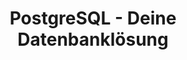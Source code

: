 ---
title: PostgreSQL - Deine Datenbanklösung
name: PostgreSQL
category: databases
description: Erfahre, warum PostgreSQL die ideale Wahl für deine Datenbankanforderungen ist. Unsere PostgreSQL-Experten bieten umfassende Dienstleistungen und Lösungen.
ctaLabel: "Jetzt testen"
benefits:
  - title: "Leistungsstarke Datenbank"
    description: "PostgreSQL ist eine leistungsstarke und zuverlässige Open-Source-Datenbank, die auch mit großen Datenmengen mühelos umgehen kann."
    icon: "mdi:database"
  - title: "Erweiterbarkeit"
    description: "Erweitere deine Datenbank nach Bedarf mit zahlreichen Erweiterungen und Funktionen, um deine Anforderungen zu erfüllen."
    icon: "mdi:puzzle"
  - title: "Sicherheit und Datenschutz"
    description: "PostgreSQL legt großen Wert auf Sicherheit und Datenschutz, um deine Daten zu schützen und Compliance-Anforderungen zu erfüllen."
    icon: "mdi:security"
  - title: "Skalierbarkeit"
    description: "Skaliere deine Datenbank mühelos, um mit deinem Unternehmen zu wachsen, ohne Kompromisse bei der Leistung einzugehen."
    icon: "mdi:arrow-expand-all"
  - title: "Community-Unterstützung"
    description: "Profitiere von einer aktiven Community und Unterstützung durch Experten, um Antworten auf deine Fragen zu erhalten."
    icon: "mdi:account-multiple"
  - title: "Kostenlos und Open Source"
    description: "PostgreSQL ist eine kostenlose und Open-Source-Datenbanklösung, die dir Kosten spart und Flexibilität bietet."
    icon: "mdi:hand-extended-outline"

whyChooseTool:
  eyebrow: "Warum PostgreSQL?"
  heading: "Die beste Wahl für deine Datenbankanforderungen"
  advantages: "Entdecke die Vorteile von PostgreSQL und warum es die optimale Datenbanklösung für dein Projekt ist."
  useCases:
    - title: "Webanwendungen"
      description: "Verwende PostgreSQL, um leistungsstarke und zuverlässige Datenbanken für deine Webanwendungen zu erstellen."
      icon: "mdi:web"
    - title: "E-Commerce-Plattformen"
      description: "Gestalte skalierbare E-Commerce-Plattformen mit PostgreSQL und verwalte große Produktkataloge und Bestellungen."
      icon: "mdi:cart"
      link: "https://www.postgresql.org/about/casestudies/vanten/"
    - title: "Geografische Informationssysteme (GIS)"
      description: "PostgreSQL ist ideal für GIS-Anwendungen und die Speicherung geografischer Daten."
      icon: "mdi:map"
    - title: "Unternehmensdatenbanken"
      description: "Nutze PostgreSQL, um Unternehmensdatenbanken zu erstellen und geschäftskritische Daten sicher zu speichern."
      icon: "mdi:briefcase"
    - title: "Forschungsprojekte"
      description: "Erfahre, wie PostgreSQL in Forschungsprojekten und wissenschaftlichen Anwendungen eingesetzt wird."
      icon: "mdi:flask"
      link: "https://www.postgresql.org/about/casestudies/shannonmedical/"

ctaSection:
  actionCall: "Bereit, PostgreSQL für deine Datenbanken zu nutzen? Teste es jetzt!"
  actionLabel: "Jetzt testen"

faq:
  heading: "Häufig gestellte Fragen zu PostgreSQL"
  questions:
    - question: "Was ist PostgreSQL?"
      answer: "PostgreSQL ist eine leistungsstarke Open-Source-Relationendatenbank, die für ihre Zuverlässigkeit und Erweiterbarkeit bekannt ist."
    - question: "Ist PostgreSQL sicher?"
      answer: "Ja, PostgreSQL legt großen Wert auf Sicherheit und Datenschutz und erfüllt wichtige Compliance-Anforderungen."
    - question: "Kann ich PostgreSQL kostenlos verwenden?"
      answer: "Ja, PostgreSQL ist eine kostenlose Open-Source-Datenbanklösung, die dir volle Kontrolle über deine Daten gibt."
    - question: "Gibt es Unterstützung und Schulungen für PostgreSQL?"
      answer: "Ja, es stehen professionelle Unterstützungsdienste und Schulungen zur Verfügung, um deine PostgreSQL-Projekte zu unterstützen."
    - question: "Wie skaliere ich meine PostgreSQL-Datenbank?"
      answer: "PostgreSQL bietet verschiedene Skalierungsoptionen, darunter Replikation und Partionierung, um mit deinem Wachstum Schritt zu halten."
    - question: "Welche Unternehmen nutzen PostgreSQL?"
      answer: "Viele renommierte Unternehmen setzen PostgreSQL erfolgreich in ihren Projekten ein. Siehe einige Fallstudien [hier](https://www.postgresql.org/about/case-studies/)."
    - question: "Kann ich PostgreSQL für Geodatenanwendungen verwenden?"
      answer: "Ja, PostgreSQL ist ideal für die Speicherung und Verwaltung geografischer Daten und wird in vielen GIS-Anwendungen eingesetzt."
    - question: "Welche Erweiterungen stehen für PostgreSQL zur Verfügung?"
      answer: "Es gibt eine breite Palette von Erweiterungen, die zusätzliche Funktionen und Funktionalitäten zu PostgreSQL hinzufügen können."
    - question: "Wie erhalte ich Unterstützung von der PostgreSQL-Community?"
      answer: "Die PostgreSQL-Community ist aktiv und hilft gerne bei Fragen und Problemen. Das [offizielle Forum](https://community.postgresql.org/) ist eine gute Anlaufstelle."
    - question: "Welche Version von PostgreSQL sollte ich verwenden?"
      answer: "Die neueste stabile Version von PostgreSQL wird empfohlen, um von den neuesten Funktionen und Sicherheitsupdates zu profitieren."
    - question: "Wie sichere ich meine PostgreSQL-Datenbank?"
      answer: "Es gibt bewährte Verfahren zur Sicherung deiner PostgreSQL-Datenbank. Hier sind einige [Empfehlungen](https://www.postgresql.org/docs/current/backup.html)."
---